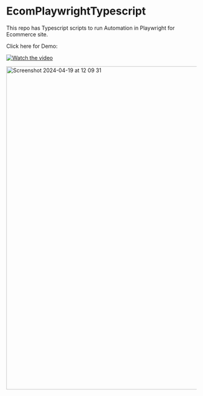 # EcomPlaywrightTypescript
This repo has Typescript scripts to run Automation in Playwright for Ecommerce site.

Click here for Demo:

[![Watch the video](https://i.stack.imgur.com/Vp2cE.png)](https://www.youtube.com/watch?v=9RrsCxZwuxs)

<img width="854" alt="Screenshot 2024-04-19 at 12 09 31" src="https://github.com/prabhuram12/EcomPlaywright-/assets/167443797/0b5f2c16-da11-48d9-8cd7-5fe93375f201">
